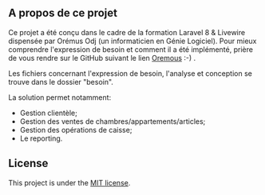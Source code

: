 

## A propos de ce projet

Ce projet a été conçu dans le cadre de la formation Laravel 8 & Livewire dispensée par Orémus Odj (un informaticien en Génie Logiciel).
Pour mieux comprendre l'expression de besoin et comment il a été implémenté, prière de vous rendre sur 
le GitHub suivant le lien [Oremous](https://github.com/oremous) :-) .

Les fichiers concernant l'expression de besoin, l'analyse et conception se trouve dans le dossier "besoin".

La solution permet notamment:

- Gestion clientèle;
- Gestion des ventes de chambres/appartements/articles;
- Gestion des opérations de caisse;
- Le reporting.

## License

This project is under the [MIT license](https://opensource.org/licenses/MIT).

